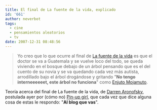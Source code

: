```yaml
---
title: El final de La fuente de la vida, explicado
id: '661'
author: neverbot
tags:
  - cine
  - pensamientos aleatorios
  - tv
date: 2007-12-31 08:48:56
---
```


> Yo creo que lo que ocurre al final de [La fuente de la vida](http://www.imdb.com/title/tt0414993/) es que el doctor se va a Guatemala y se vuelve loco del todo, se queda viviendo en el bosque debajo de un árbol pensando que es el del cuento de su novia y se va quedando cada vez más autista, arrodillado bajo el árbol drogándose y gritando "**No tengo interneeeeeet, este árbol no funciona**" como [Enjuto Mojamuto](http://muchachadanui.rtve.es/muchachada/enjuto_mojamuto.html).

Teoría acerca del final de La fuente de la vida, de [Darren Aronofsky](http://www.imdb.com/name/nm0004716/), postulada ayer por (cómo no) [Pin-up girl](http://malgustoytipicachica.blogspot.com/), que cada vez que dice alguna cosa de estas le respondo: "**Al blog que vas**".
